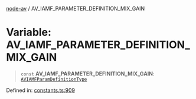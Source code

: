 [node-av](../globals.md) / AV\_IAMF\_PARAMETER\_DEFINITION\_MIX\_GAIN

# Variable: AV\_IAMF\_PARAMETER\_DEFINITION\_MIX\_GAIN

> `const` **AV\_IAMF\_PARAMETER\_DEFINITION\_MIX\_GAIN**: [`AVIAMFParamDefinitionType`](../type-aliases/AVIAMFParamDefinitionType.md)

Defined in: [constants.ts:909](https://github.com/seydx/av/blob/f8631fc881b394300b1479f511d55cf1c370a87f/src/constants/constants.ts#L909)
